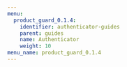 ```yaml
---
menu:
  product_guard_0.1.4:
    identifier: authenticator-guides
    parent: guides
    name: Authenticator
    weight: 10
menu_name: product_guard_0.1.4
---
```

